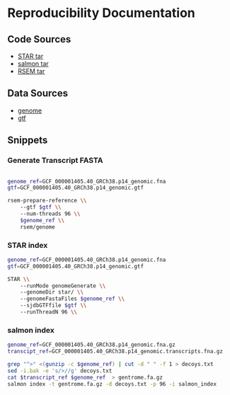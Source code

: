 # Reproducibility Documentation

## Code Sources

- [STAR tar](https://github.com/alexdobin/STAR/archive/refs/tags/2.7.4a.tar.gz)
- [salmon tar](https://github.com/COMBINE-lab/salmon/releases/download/v1.5.2/salmon-1.5.2_linux_x86_64.tar.gz)
- [RSEM tar](https://github.com/deweylab/RSEM/archive/refs/tags/v1.3.3.tar.gz)

## Data Sources

- [genome](https://ftp.ncbi.nlm.nih.gov/genomes/all/GCF/000/001/405/GCF_000001405.40_GRCh38.p14/GCF_000001405.40_GRCh38.p14_genomic.fna.gz)
- [gtf](https://ftp.ncbi.nlm.nih.gov/genomes/all/GCF/000/001/405/GCF_000001405.40_GRCh38.p14/GCF_000001405.40_GRCh38.p14_genomic.gtf.gz)

## Snippets

### Generate Transcript FASTA

```bash

genome_ref=GCF_000001405.40_GRCh38.p14_genomic.fna
gtf=GCF_000001405.40_GRCh38.p14_genomic.gtf

rsem-prepare-reference \\
    --gtf $gtf \\
    --num-threads 96 \\
    $genome_ref \\
    rsem/genome
```


### STAR index

```bash
genome_ref=GCF_000001405.40_GRCh38.p14_genomic.fna
gtf=GCF_000001405.40_GRCh38.p14_genomic.gtf

STAR \\
    --runMode genomeGenerate \\
    --genomeDir star/ \\
    --genomeFastaFiles $genome_ref \\
    --sjdbGTFfile $gtf \\
    --runThreadN 96 \\
```

### salmon index

```bash
genome_ref=GCF_000001405.40_GRCh38.p14_genomic.fna.gz
transcipt_ref=GCF_000001405.40_GRCh38.p14_genomic.transcripts.fna.gz

grep "^>" <(gunzip -c $genome_ref) | cut -d " " -f 1 > decoys.txt
sed -i.bak -e 's/>//g' decoys.txt
cat $transcript_ref $genome_ref  > gentrome.fa.gz
salmon index -t gentrome.fa.gz -d decoys.txt -p 96 -i salmon_index
```
